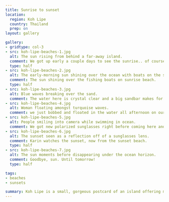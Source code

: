 ```yaml
---
title: Sunrise to sunset
location:
  region: Koh Lipe
  country: Thailand
  prep: on
layout: gallery

gallery:
- gridtype: col-3
- src: koh-lipe-beaches-1.jpg
  alt: The sun rising from behind a far-away island.
  comment: We got up early a couple days to see the sunrise.. of course the best view is from sunrise beach.
  type: half
- src: koh-lipe-beaches-2.jpg
  alt: The early-morning sun shining over the ocean with boats on the shore.
  comment: The sun shining over the fishing boats on sunrise beach.
  type: half
- src: koh-lipe-beaches-3.jpg
  alt: Blue waves breaking over the sand.
  comment: The water here is crystal clear and a big sandbar makes for great snorkeling.
- src: koh-lipe-beaches-4.jpg
  alt: Woman floating amongst turquoise waves.
  comment: we just bobbed and floated in the water all afternoon on our first full day. The sun here is HOT and even two hours will zap the energy out of you.
- src: koh-lipe-beaches-5.jpg
  alt: People smiling into camera while swimming in ocean.
  comment: We got new polarized sunglasses right before coming here and it was a great decision. The sun is very powerful during the day.
- src: koh-lipe-beaches-6.jpg
  alt: The sunset seen as a reflection off of a sunglasses lens.
  comment: Karin watches the sunset, now from the sunset beach.
  type: half
- src: koh-lipe-beaches-7.jpg
  alt: The sun moments before disappearing under the ocean horizon.
  comment: Goodbye, sun. Until tomorrow!
  type: half

tags:
- beaches
- sunsets

summary: Koh Lipe is a small, gorgeous postcard of an island offering many beaches and beautiful views of both sunrise and sunset.
---
```



